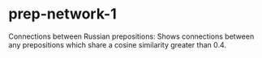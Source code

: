 # prep-network-1
Connections between Russian prepositions: Shows connections between any prepositions which share a cosine similarity greater than 0.4.
